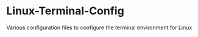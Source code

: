 # Linux-Terminal-Config
Various configuration files to configure the terminal environment for Linux
